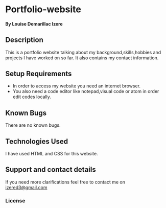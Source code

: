 # Portfolio-website
#### By Louise Demarillac Izere
## Description
This is a portfolio website talking about my background,skills,hobbies and projects I have worked on so far.
It  also contains my contact information.
## Setup Requirements
* In order to access my website you need an internet browser.
* You also need a code editor like notepad,visual code or atom in order edit codes locally.
## Known Bugs
There are no known bugs.
## Technologies Used
I have used HTML and CSS for this website.
## Support and contact details
If you need more clarifications feel free to contact me on izered3@gmail.com
### License

